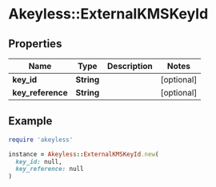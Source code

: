 # Akeyless::ExternalKMSKeyId

## Properties

| Name | Type | Description | Notes |
| ---- | ---- | ----------- | ----- |
| **key_id** | **String** |  | [optional] |
| **key_reference** | **String** |  | [optional] |

## Example

```ruby
require 'akeyless'

instance = Akeyless::ExternalKMSKeyId.new(
  key_id: null,
  key_reference: null
)
```

